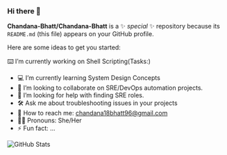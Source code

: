 ### Hi there 👋


**Chandana-Bhatt/Chandana-Bhatt** is a ✨ _special_ ✨ repository because its `README.md` (this file) appears on your GitHub profile.

Here are some ideas to get you started:

⌨️  I’m currently working on Shell Scripting(Tasks:)
- 💻 I’m currently learning System Design Concepts
- 👯 I’m looking to collaborate on SRE/DevOps automation projects.
- 🤔 I’m looking for help with finding SRE roles.
- 🛠  Ask me about troubleshooting issues in your projects
- 📩 How to reach me: chandana18bhatt96@gmail.com
- 👩🏻 Pronouns: She/Her
- ⚡ Fun fact: ...

![GitHub Stats](https://github-readme-stats.vercel.app/api?username=Chandana-Bhatt&theme=radical)



